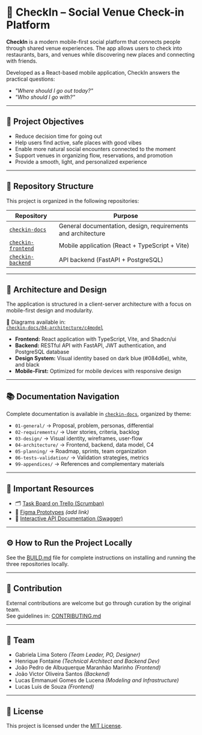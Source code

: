 # 📍 CheckIn – Social Venue Check-in Platform

**CheckIn** is a modern mobile-first social platform that connects people through shared venue experiences. The app allows users to check into restaurants, bars, and venues while discovering new places and connecting with friends.

Developed as a React-based mobile application, CheckIn answers the practical questions:
- _"Where should I go out today?"_
- _"Who should I go with?"_

---

## 🎯 Project Objectives

- Reduce decision time for going out
- Help users find active, safe places with good vibes
- Enable more natural social encounters connected to the moment
- Support venues in organizing flow, reservations, and promotion
- Provide a smooth, light, and personalized experience

---

## 🧱 Repository Structure

This project is organized in the following repositories:

| Repository        | Purpose                                           |
|--------------------|---------------------------------------------------|
| [`checkin-docs`](https://github.com/gabrielalimasotero/checkin-docs)     | General documentation, design, requirements and architecture |
| [`checkin-frontend`](https://github.com/CHMFC/checkin-frontend)          | Mobile application (React + TypeScript + Vite)   |
| [`checkin-backend`](https://github.com/CHMFC/checkin-backend)            | API backend (FastAPI + PostgreSQL)               |

---

## 🧩 Architecture and Design

The application is structured in a client-server architecture with a focus on mobile-first design and modularity.

📌 Diagrams available in:  
[`checkin-docs/04-architecture/c4model`](https://github.com/gabrielalimasotero/checkin-docs/tree/main/04-architecture/c4model)

- **Frontend:** React application with TypeScript, Vite, and Shadcn/ui
- **Backend:** RESTful API with FastAPI, JWT authentication, and PostgreSQL database
- **Design System:** Visual identity based on dark blue (#084d6e), white, and black
- **Mobile-First:** Optimized for mobile devices with responsive design

---

## 📚 Documentation Navigation

Complete documentation is available in [`checkin-docs`](https://github.com/gabrielalimasotero/checkin-docs), organized by theme:

- `01-general/` → Proposal, problem, personas, differential  
- `02-requirements/` → User stories, criteria, backlog  
- `03-design/` → Visual identity, wireframes, user-flow  
- `04-architecture/` → Frontend, backend, data model, C4  
- `05-planning/` → Roadmap, sprints, team organization  
- `06-tests-validation/` → Validation strategies, metrics  
- `99-appendices/` → References and complementary materials

---

## 🔗 Important Resources

- 🗂️ [Task Board on Trello (Scrumban)](https://trello.com/b/97MLpiuS/checkin-scrumban)
- 🎨 [Figma Prototypes](#) *(add link)*
- 📎 [Interactive API Documentation (Swagger)](http://127.0.0.1:8000)

---

## ⚙️ How to Run the Project Locally

See the [BUILD.md](./BUILD.md) file for complete instructions on installing and running the three repositories locally.

---

## 🤝 Contribution

External contributions are welcome but go through curation by the original team.  
See guidelines in: [CONTRIBUTING.md](./CONTRIBUTING.md)

---

## 👥 Team

- Gabriela Lima Sotero *(Team Leader, PO, Designer)*
- Henrique Fontaine *(Technical Architect and Backend Dev)*
- João Pedro de Albuquerque Maranhão Marinho *(Frontend)*
- João Victor Oliveira Santos *(Backend)*
- Lucas Emmanuel Gomes de Lucena *(Modeling and Infrastructure)*
- Lucas Luis de Souza *(Frontend)*

---

## 📄 License

This project is licensed under the [MIT License](./LICENSE).

